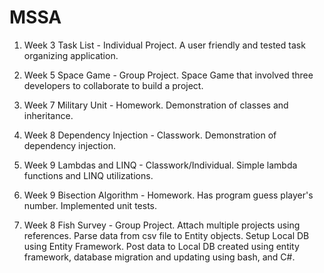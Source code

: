 # MSSA

1. Week 3 Task List - Individual Project. A user friendly and tested task organizing application.

2. Week 5 Space Game - Group Project. Space Game that involved three developers to collaborate to build a project.

3. Week 7 Military Unit - Homework. Demonstration of classes and inheritance.

4. Week 8 Dependency Injection - Classwork. Demonstration of dependency injection.

5. Week 9 Lambdas and LINQ - Classwork/Individual. Simple lambda functions and LINQ utilizations.

6. Week 9 Bisection Algorithm - Homework. Has program guess player's number. Implemented unit tests.

7. Week 8 Fish Survey - Group Project. Attach multiple projects using references. Parse data from csv file to Entity objects. Setup Local DB using Entity Framework. Post data to Local DB created using entity framework, database migration and updating using bash, and C#.
